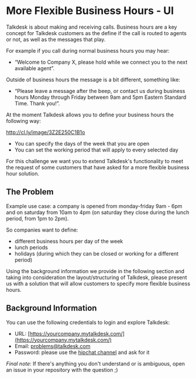 # More Flexible Business Hours - UI

Talkdesk is about making and receiving calls. Business hours are a key concept for Talkdesk customers as the define if the call is routed to agents or not, as well as the messages that play. 

For example if you call during normal business hours you may hear:
- “Welcome to Company X, please hold while we connect you to the next available agent”. 

Outside of business hours the message is a bit different, something like:
- “Please leave a message after the beep, or contact us during business hours Monday through Friday between 9am and 5pm Eastern Standard Time. Thank you!”.


At the moment Talkdesk allows you to define your business hours the following way:

http://cl.ly/image/3Z2E250C1B1o

- You can specify the days of the week that you are open
- You can set the working period that will apply to every selected day


For this challenge we want you to extend Talkdesk's functionality to meet the request of some customers that have asked for a more flexible business hour solution.

## The Problem

Example use case: a company is opened from monday-friday 9am - 6pm and on saturday from 10am to 4pm (on saturday they close during the lunch period, from 1pm to 2pm). 

So companies want to define:
- different business hours per day of the week
- lunch periods 
- holidays (during which they can be closed or working for a different period)

Using the background information we provide in the following section and taking into consideration the layout/structuring of Talkdesk, please present us with a solution that will allow customers to specify more flexible business hours.

## Background Information

You can use the following credentials to login and explore Talkdesk:

- URL: [https://yourcompany.mytalkdesk.com/](https://yourcompany.mytalkdesk.com/)
- Email: problems@talkdesk.com
- Password: please use the [hipchat channel](https://www.hipchat.com/gP8zhqbmd) and ask for it

*Final note*: If there's anything you don't understand or is ambiguous, open an issue in your repository with the question ;) 